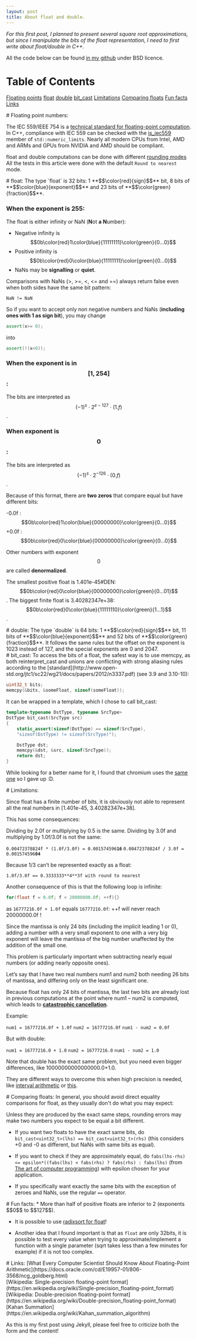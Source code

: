 ```yaml
---
layout: post
title: About float and double.
---
```


*For this first post, I planned to present several square root approximations, but since I manipulate the bits of the float representation, I need to first write about float/double in C++.*


All the code below can be found [in my github](https://github.com/risuwwv/ApproxSqrt) under BSD licence.

# Table of Contents
[Floating points](#Floatingpointnumbers)
[float](#float)
[double](#double)
[bit_cast](#bit_cast)
[Limitations](#Limitations)
[Comparing floats](#Comparingfloats)
[Fun facts](#Funfacts)
[Links](Links)

<div id='Floatingpointnumbers'/>
# Floating point numbers:

The IEC 559/IEEE 754 is a [technical standard for floating-point computation](https://en.wikipedia.org/wiki/IEEE_floating_point).
In C++, compliance with IEC 559 can be checked with the [is_iec559](http://en.cppreference.com/w/cpp/types/numeric_limits/is_iec559) member of `std::numeric_limits`. 
Nearly all modern CPUs from Intel, AMD and ARMs and GPUs from NVIDIA and AMD should be compliant.

float and double computations can be done with different [rounding modes](http://www.cplusplus.com/reference/cfenv/fegetround/)
All the tests in this article were done with the default `Round to nearest` mode.

<div id='float'/>
# float:
The type `float` is 32 bits: 1 **$$\color{red}{sign}$$** bit, 8 bits of **$$\color{blue}{exponent}$$** and 23 bits of **$$\color{green}{fraction}$$**.
 
 
### When the exponent is 255:

The float is either infinity or NaN (**N**ot **a** **N**umber):

  * Negative infinity is $$0b\color{red}1\color{blue}{11111111}\color{green}{0...0}$$
  * Positive infinity is $$0b\color{red}0\color{blue}{11111111}\color{green}{0...0}$$
  * NaNs may be **signalling** or **quiet**.
  
Comparisons with NaNs (>, >=, <, <= and ==) always return false even when both sides have the same bit pattern:

`NaN != NaN`
 
So if you want to accept only non negative numbers and NaNs (**including ones with 1 as sign bit**), you may change

```cpp 
assert(x>= 0); 
```

into

```cpp 
assert(!(x<0)); 
``` 
 
### When the exponent is in $$[1, 254]$$:

The bits are interpreted as $$(-1)^s\cdot2^{e-127}\cdot(1.f)$$.


### When exponent is $$0$$:

The bits are interpreted as $$(-1)^s\cdot2^{-126}\cdot(0.f)$$.

Because of this format, there are **two zeros** that compare equal but have different bits:

-0.0f : $$0b\color{red}1\color{blue}{00000000}\color{green}{0...0}$$
+0.0f : $$0b\color{red}0\color{blue}{00000000}\color{green}{0...0}$$

Other numbers with exponent $$0$$ are called **denormalized**.

The smallest positive float is 1.401e-45#DEN: $$0b\color{red}0\color{blue}{00000000}\color{green}{0...01}$$. 
The biggest finite float is 3.40282347e+38: $$0b\color{red}0\color{blue}{11111110}\color{green}{1...1}$$.

<div id='double'/>
# double:
The type `double` is 64 bits: 1 **$$\color{red}{sign}$$** bit, 11 bits of **$$\color{blue}{exponent}$$** and 52 bits of **$$\color{green}{fraction}$$**. 
It follows the same rules but the offset on the exponent is 1023 instead of 127, and the special exponents are 0 and 2047.

<div id='bit_cast'/>
# bit_cast:
To access the bits of a float, the safest way is to use memcpy, as both reinterpret_cast and unions are conflicting with strong aliasing rules according to the [standard](http://www.open-std.org/jtc1/sc22/wg21/docs/papers/2012/n3337.pdf) (see 3.9 and 3.10-10):

```cpp 
uint32_t bits;
memcpy(&bits, &someFloat, sizeof(someFloat));
```

It can be wrapped in a template, which I chose to call bit_cast:

```cpp 
template<typename DstType, typename SrcType>
DstType bit_cast(SrcType src)
{
	static_assert(sizeof(DstType) == sizeof(SrcType), 
	"sizeof(DstType) != sizeof(SrcType)");

	DstType dst;
	memcpy(&dst, &src, sizeof(SrcType));
	return dst;
}
```

While looking for a better name for it, I found that chromium uses the [same one](https://chromium.googlesource.com/chromium/src/+/1587f7d/base/macros.h#76) so I gave up :D.

<div id='Limitations'/>
# Limitations:
 
Since float has a finite number of bits, it is obviously not able to represent all the real numbers in [1.401e-45, 3.40282347e+38].

This has some consequences: 

Dividing by 2.0f or multiplying by 0.5 is the same.
Dividing by 3.0f and multiplying by 1.0f/3.0f is not the same:

`0.00472378824f * (1.0f/3.0f) = 0.001574596`**`16`**
`0.00472378824f / 3.0f = 0.001574596`**`04`**

Because 1/3 can’t be represented exactly as a float:

`1.0f/3.0f == 0.3333333**4**3f with round to nearest`

Another consequence of this is that the following loop is infinite:  

```cpp 
for(float f = 0.0f; f < 20000000.0f; ++f){} 
```

as `16777216.0f + 1.0f` equals `16777216.0f`: ++f will never reach 20000000.0f !

  
Since the mantissa is only 24 bits (including the implicit leading 1 or 0), adding a number with a very small exponent to one with a very big exponent will leave the mantissa of the big number unaffected by the addition of the small one. 

This problem is particularly important when subtracting nearly equal numbers (or adding nearly opposite ones). 

Let’s say that I have two real numbers num1 and num2 both needing 26 bits of mantissa, and differing only on the least significant one.

Because float has only 24 bits of mantissa, the last two bits are already lost in previous computations at the point where num1 – num2 is computed, which leads to [**catastrophic cancellation**](https://en.wikipedia.org/wiki/Loss_of_significance).

Example:

`num1 = 16777216.0f + 1.0f`
`num2 = 16777216.0f`
`num1 - num2 = 0.0f`

But with double:

`num1 = 16777216.0 + 1.0`
`num2 = 16777216.0`
`num1 - num2 = 1.0`

Note that double has the exact same problem, but you need even bigger differences, like 10000000000000000.0+1.0.

They are different ways to overcome this when high precision is needed, like [interval arithmetic](https://en.wikipedia.org/wiki/Interval_arithmetic) or [this](http://www.cs.berkeley.edu/~jrs/papers/robustr.pdf).

<div id='Comparingfloats'/>
# Comparing floats:
In general, you should avoid direct equality comparisons for float, as they usually don't do what you may expect: 

Unless they are produced by the exact same steps, rounding errors may make two numbers you expect to be equal a bit different.

  * If you want two floats to have the exact same bits, do `bit_cast<uint32_t>(lhs) == bit_cast<uint32_t>(rhs)` (this considers +0 and -0 as different, but NaNs with same bits as equal).

  * If you want to check if they are approximately equal, do `fabs(lhs-rhs) <= epsilon*((fabs(lhs) < fabs(rhs) ? fabs(rhs) : fabs(lhs)` (from [The art of computer programming](http://www.amazon.com/gp/product/0321751043/)) with epsilon chosen for your application.

  * If you specifically want exactly the same bits with the exception of zeroes and NaNs, use the regular `==` operator.

<div id='Funfacts'/>
# Fun facts:
 * More than half of positive floats are inferior to 2 (exponents $$0$$ to $$127$$).
 
 * It is possible to use [radixsort for float](http://stereopsis.com/radix.html)!
 
 * Another idea that I found important is that as `float` are only 32bits, it is possible to test every value when trying to approximate/implement a function with a single parameter (sqrt takes less than a few minutes for example) if it is not too complex.

<div id='Links'/>
# Links:
[What Every Computer Scientist Should Know About Floating-Point Arithmetic](https://docs.oracle.com/cd/E19957-01/806-3568/ncg_goldberg.html)
<br>
[Wikipedia: Single-precision floating-point format](https://en.wikipedia.org/wiki/Single-precision_floating-point_format)
<br>
[Wikipedia: Double-precision floating-point format](https://en.wikipedia.org/wiki/Double-precision_floating-point_format)
<br>
[Kahan Summation](https://en.wikipedia.org/wiki/Kahan_summation_algorithm)

As this is my first post using Jekyll, please feel free to criticize both the form and the content!

